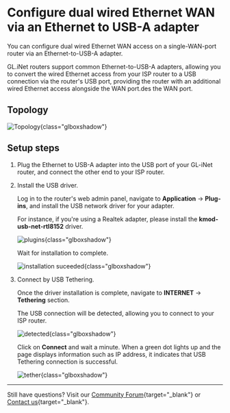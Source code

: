 # Configure dual wired Ethernet WAN via an Ethernet to USB-A adapter

You can configure dual wired Ethernet WAN access on a single-WAN-port router via an Ethernet-to-USB-A adapter. 

GL.iNet routers support common Ethernet-to-USB-A adapters, allowing you to convert the wired Ethernet access from your ISP router to a USB connection via the router's USB port, providing the router with an additional wired Ethernet access alongside the WAN port.des the WAN port.

## Topology

![Topology](https://static.gl-inet.com/docs/router/en/4/tutorials/multiwan_wire/adaptor.png){class="glboxshadow"}

## Setup steps

1. Plug the Ethernet to USB-A adapter into the USB port of your GL-iNet router, and connect the other end to your ISP router.

2. Install the USB driver. 

    Log in to the router's web admin panel, navigate to **Application** -> **Plug-ins**, and install the USB network driver for your adapter. 

    For instance, if you're using a Realtek adapter, please install the **kmod-usb-net-rtl8152** driver. 

    ![plugins](https://static.gl-inet.com/docs/router/en/4/tutorials/multiwan_wire/plugins_usb.png){class="glboxshadow"}

    Wait for installation to complete.

    ![installation suceeded](https://static.gl-inet.com/docs/router/en/4/tutorials/multiwan_wire/suceeded.png){class="glboxshadow"}

3. Connect by USB Tethering.

    Once the driver installation is complete, navigate to **INTERNET** -> **Tethering** section. 
    
    The USB connection will be detected, allowing you to connect to your ISP router.

    ![detected](https://static.gl-inet.com/docs/router/en/4/tutorials/multiwan_wire/detected.png){class="glboxshadow"}

    Click on **Connect** and wait a minute. When a green dot lights up and the page displays information such as IP address, it indicates that USB Tethering connection is successful.

    ![tether](https://static.gl-inet.com/docs/router/en/4/tutorials/multiwan_wire/tether.png){class="glboxshadow"}

---

Still have questions? Visit our [Community Forum](https://forum.gl-inet.com){target="_blank"} or [Contact us](https://www.gl-inet.com/contacts/){target="_blank"}.
